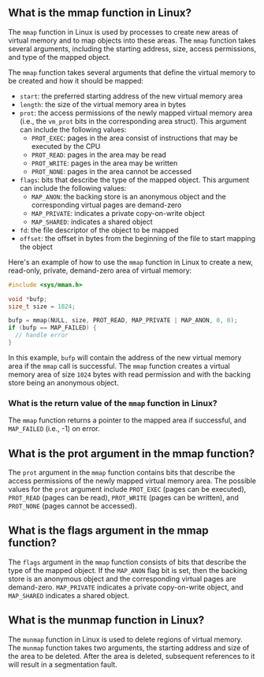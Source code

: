 ## What is the mmap function in Linux?

The `mmap` function in Linux is used by processes to create new areas of virtual memory and to map objects into these areas. The `mmap` function takes several arguments, including the starting address, size, access permissions, and type of the mapped object.

The `mmap` function takes several arguments that define the virtual memory to be created and how it should be mapped:

-   `start`: the preferred starting address of the new virtual memory area
-   `length`: the size of the virtual memory area in bytes
-   `prot`: the access permissions of the newly mapped virtual memory area (i.e., the `vm_prot` bits in the corresponding area struct). This argument can include the following values:
    -   `PROT_EXEC`: pages in the area consist of instructions that may be executed by the CPU
    -   `PROT_READ`: pages in the area may be read
    -   `PROT_WRITE`: pages in the area may be written
    -   `PROT_NONE`: pages in the area cannot be accessed
-   `flags`: bits that describe the type of the mapped object. This argument can include the following values:
    -   `MAP_ANON`: the backing store is an anonymous object and the corresponding virtual pages are demand-zero
    -   `MAP_PRIVATE`: indicates a private copy-on-write object
    -   `MAP_SHARED`: indicates a shared object
-   `fd`: the file descriptor of the object to be mapped
-   `offset`: the offset in bytes from the beginning of the file to start mapping the object

Here's an example of how to use the `mmap` function in Linux to create a new, read-only, private, demand-zero area of virtual memory:
```c
#include <sys/mman.h>

void *bufp;
size_t size = 1024;

bufp = mmap(NULL, size, PROT_READ, MAP_PRIVATE | MAP_ANON, 0, 0);
if (bufp == MAP_FAILED) {
  // handle error
}
```
In this example, `bufp` will contain the address of the new virtual memory area if the `mmap` call is successful. The `mmap` function creates a virtual memory area of size `1024` bytes with read permission and with the backing store being an anonymous object.

### What is the return value of the `mmap` function in Linux?

The `mmap` function returns a pointer to the mapped area if successful, and `MAP_FAILED` (i.e., -1) on error.

## What is the prot argument in the mmap function?

The `prot` argument in the `mmap` function contains bits that describe the access permissions of the newly mapped virtual memory area. The possible values for the `prot` argument include `PROT_EXEC` (pages can be executed), `PROT_READ` (pages can be read), `PROT_WRITE` (pages can be written), and `PROT_NONE` (pages cannot be accessed).

## What is the flags argument in the mmap function?

The `flags` argument in the `mmap` function consists of bits that describe the type of the mapped object. If the `MAP_ANON` flag bit is set, then the backing store is an anonymous object and the corresponding virtual pages are demand-zero. `MAP_PRIVATE` indicates a private copy-on-write object, and `MAP_SHARED` indicates a shared object.

## What is the munmap function in Linux?

The `munmap` function in Linux is used to delete regions of virtual memory. The `munmap` function takes two arguments, the starting address and size of the area to be deleted. After the area is deleted, subsequent references to it will result in a segmentation fault.